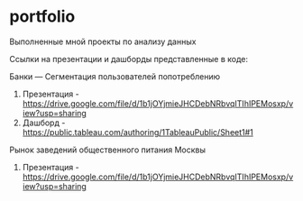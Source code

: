 # portfolio
Выполненные мной проекты по анализу данных

Ссылки на презентации и дашборды представленные в коде: 

Банки — Сегментация пользователей попотреблению
1) Презентация - https://drive.google.com/file/d/1b1jOYjmieJHCDebNRbvqITIhIPEMosxp/view?usp=sharing
2) Дашборд - https://public.tableau.com/authoring/1TableauPublic/Sheet1#1

Рынок заведений общественного питания Москвы
1) Презентация - https://drive.google.com/file/d/1b1jOYjmieJHCDebNRbvqITIhIPEMosxp/view?usp=sharing
